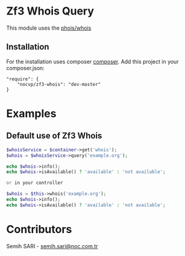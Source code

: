 Zf3 Whois Query
============================
This module uses the [phois/whois](https://github.com/regru/php-whois "Phois/Whois Package")


Installation
------------
For the installation uses composer [composer](http://getcomposer.org "composer - package manager").
Add this project in your composer.json:


    "require": {
        "nocvp/zf3-whois": "dev-master"
    }


Examples
=====================================
Default use of Zf3 Whois
------------
```php
$whoisService = $container->get('whois');
$whois = $whoisService->query('example.org');

echo $whois->info();
echo $whois->isAvailable() ? 'available' : 'not available';

or in your controller

$whois = $this->whois('example.org');
echo $whois->info();
echo $whois->isAvailable() ? 'available' : 'not available';
```


Contributors
=====================================

Semih SARI - semih.sari@noc.com.tr